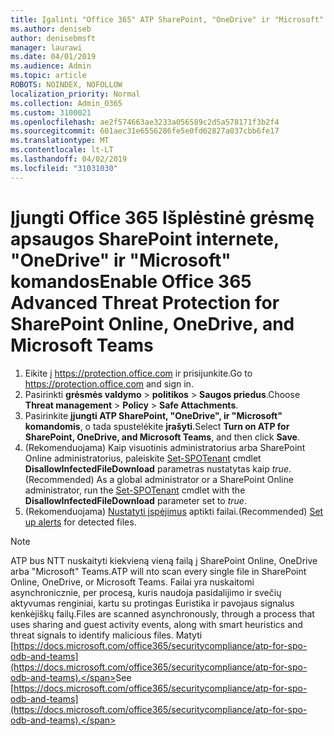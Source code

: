 ```yaml
---
title: Įgalinti "Office 365" ATP SharePoint, "OneDrive" ir "Microsoft" komandos
ms.author: deniseb
author: denisebmsft
manager: laurawi
ms.date: 04/01/2019
ms.audience: Admin
ms.topic: article
ROBOTS: NOINDEX, NOFOLLOW
localization_priority: Normal
ms.collection: Admin_O365
ms.custom: 3100021
ms.openlocfilehash: ae2f574663ae3233a056589c2d5a578171f3b2f4
ms.sourcegitcommit: 601aec31e6556286fe5e0fd62827a037cbb6fe17
ms.translationtype: MT
ms.contentlocale: lt-LT
ms.lasthandoff: 04/02/2019
ms.locfileid: "31031030"
---
```

# <a name="enable-office-365-advanced-threat-protection-for-sharepoint-online-onedrive-and-microsoft-teams"></a><span data-ttu-id="9a43a-102">Įjungti Office 365 Išplėstinė grėsmę apsaugos SharePoint internete, "OneDrive" ir "Microsoft" komandos</span><span class="sxs-lookup"><span data-stu-id="9a43a-102">Enable Office 365 Advanced Threat Protection for SharePoint Online, OneDrive, and Microsoft Teams</span></span>

1. <span data-ttu-id="9a43a-103">Eikite į https://protection.office.com ir prisijunkite.</span><span class="sxs-lookup"><span data-stu-id="9a43a-103">Go to https://protection.office.com and sign in.</span></span>
2. <span data-ttu-id="9a43a-104">Pasirinkti **grėsmės valdymo** > **politikos** > **Saugos priedus**.</span><span class="sxs-lookup"><span data-stu-id="9a43a-104">Choose **Threat management** > **Policy** > **Safe Attachments**.</span></span>
3. <span data-ttu-id="9a43a-105">Pasirinkite **įjungti ATP SharePoint, "OneDrive", ir "Microsoft" komandomis**, o tada spustelėkite **įrašyti**.</span><span class="sxs-lookup"><span data-stu-id="9a43a-105">Select **Turn on ATP for SharePoint, OneDrive, and Microsoft Teams**, and then click **Save**.</span></span>
4. <span data-ttu-id="9a43a-106">(Rekomenduojama) Kaip visuotinis administratorius arba SharePoint Online administratorius, paleiskite [Set-SPOTenant](https://docs.microsoft.com/powershell/module/sharepoint-online/Set-SPOTenant?view=sharepoint-ps) cmdlet **DisallowInfectedFileDownload** parametras nustatytas kaip *true*.</span><span class="sxs-lookup"><span data-stu-id="9a43a-106">(Recommended) As a global administrator or a SharePoint Online administrator, run the [Set-SPOTenant](https://docs.microsoft.com/powershell/module/sharepoint-online/Set-SPOTenant?view=sharepoint-ps) cmdlet with the **DisallowInfectedFileDownload** parameter set to *true*.</span></span>
5. <span data-ttu-id="9a43a-107">(Rekomenduojama) [Nustatyti įspėjimus](https://docs.microsoft.com/office365/securitycompliance/turn-on-atp-for-spo-odb-and-teams#set-up-alerts-for-detected-files) aptikti failai.</span><span class="sxs-lookup"><span data-stu-id="9a43a-107">(Recommended) [Set up alerts](https://docs.microsoft.com/office365/securitycompliance/turn-on-atp-for-spo-odb-and-teams#set-up-alerts-for-detected-files) for detected files.</span></span>

> [!NOTE]
> <span data-ttu-id="9a43a-108">ATP bus NTT nuskaityti kiekvieną vieną failą į SharePoint Online, OneDrive arba "Microsoft" Teams.</span><span class="sxs-lookup"><span data-stu-id="9a43a-108">ATP will nto scan every single file in SharePoint Online, OneDrive, or Microsoft Teams.</span></span> <span data-ttu-id="9a43a-109">Failai yra nuskaitomi asynchronicznie, per procesą, kuris naudoja pasidalijimo ir svečių aktyvumas renginiai, kartu su protingas Euristika ir pavojaus signalus kenkėjiškų failų.</span><span class="sxs-lookup"><span data-stu-id="9a43a-109">Files are scanned asynchronously, through a process that uses sharing and guest activity events, along with smart heuristics and threat signals to identify malicious files.</span></span> <span data-ttu-id="9a43a-110">Matyti [https://docs.microsoft.com/office365/securitycompliance/atp-for-spo-odb-and-teams](https://docs.microsoft.com/office365/securitycompliance/atp-for-spo-odb-and-teams).</span><span class="sxs-lookup"><span data-stu-id="9a43a-110">See [https://docs.microsoft.com/office365/securitycompliance/atp-for-spo-odb-and-teams](https://docs.microsoft.com/office365/securitycompliance/atp-for-spo-odb-and-teams).</span></span>